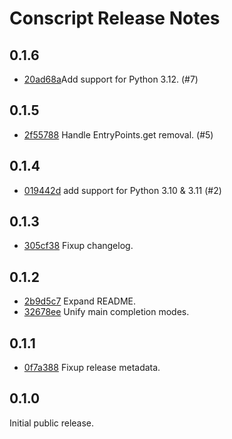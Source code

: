 # Conscript Release Notes

## 0.1.6

+ [20ad68a](https://github.com/jsirois/conscript/commit/20ad68a)Add support for Python 3.12. (#7)

## 0.1.5

+ [2f55788](https://github.com/jsirois/conscript/commit/2f55788) Handle EntryPoints.get removal. (#5)

## 0.1.4

+ [019442d](https://github.com/jsirois/conscript/commit/019442d) add support for Python 3.10 & 3.11 (#2)

## 0.1.3

+ [305cf38](https://github.com/jsirois/conscript/commit/305cf38) Fixup changelog.

## 0.1.2

+ [2b9d5c7](https://github.com/jsirois/conscript/commit/2b9d5c7) Expand README.
+ [32678ee](https://github.com/jsirois/conscript/commit/32678ee) Unify main completion modes.

## 0.1.1

+ [0f7a388](https://github.com/jsirois/conscript/commit/0f7a388) Fixup release metadata.

## 0.1.0

Initial public release.


